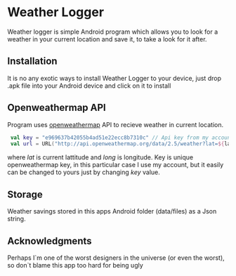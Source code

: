 # Weather Logger

Weather logger is simple Android program which allows you to look for a weather in your current location and save it, to take a look for it after.

## Installation

It is no any exotic ways to install Weather Logger to your device, just drop .apk file into your Android device and click on it to install

## Openweathermap API

Program uses [openweathermap](https://openweathermap.org/) API to recieve weather in current location.
```kotlin
 val key = "e969637b42055b4ad51e22ecc8b7310c" // Api key from my account from openweathermap.org
 val url = URL("http://api.openweathermap.org/data/2.5/weather?lat=${lat}&lon=${long}&APPID=${key}&units=metric")
```
where *lat* is current lattitude and *long* is longitude.
Key is unique openweathermap key, in this particular case I use my account, but it easily can be changed to yours just by changing *key* value.

## Storage

Weather savings stored in this apps Android folder (data/files) as a Json string.

## Acknowledgments

Perhaps I\`m one of the worst designers in the universe (or even the worst), so don\`t blame this app too hard for being ugly
